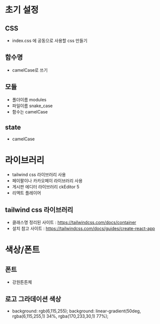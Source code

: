 # 초기 설정

## CSS

- index.css 에 공동으로 사용할 css 만들기

## 함수명

- camelCase로 쓰기

## 모듈

- 폴더이름 modules
- 파일이름 snake_case
- 함수는 camelCase

## state

- camelCase

# 라이브러리

- tailwind css 라이브러리 사용
- 페이팔이나 카카오페이 라이브러리 사용
- 게시판 에디터 라이브러리 ckEditor 5
- 리액트 플레이어

## tailwind css 라이브러리

- 클래스명 정리된 사이트 : https://tailwindcss.com/docs/container
- 설치 참고 사이트 : https://tailwindcss.com/docs/guides/create-react-app

# 색상/폰트

## 폰트

- 강원튼튼체

## 로고 그라데이션 색상

- background: rgb(6,115,255);
  background: linear-gradient(50deg, rgba(6,115,255,1) 34%, rgba(170,233,30,1) 77%);
